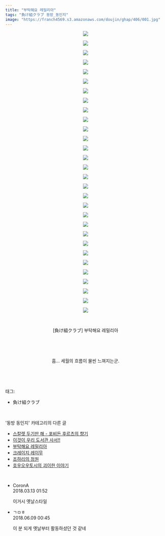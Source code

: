 ```yaml
---
title: "부탁해요 레밀리아"
tags: "負け組クラブ 동방_동인지"
image: "https://franch4569.s3.amazonaws.com/doujin/ghap/406/001.jpg"
---
```

<div class="article">
<p style="text-align: center; clear: none; float: none;"><img src="{{ site.imgserver2 }}/ghap/406/001.jpg"/></p>
<p style="text-align: center; clear: none; float: none;"><img src="{{ site.imgserver2 }}/ghap/406/002.jpg"/></p>
<p style="text-align: center; clear: none; float: none;"><img src="{{ site.imgserver2 }}/ghap/406/003.jpg"/></p>
<p style="text-align: center; clear: none; float: none;"><img src="{{ site.imgserver2 }}/ghap/406/004.jpg"/></p>
<p style="text-align: center; clear: none; float: none;"><img src="{{ site.imgserver2 }}/ghap/406/005.jpg"/></p>
<p style="text-align: center; clear: none; float: none;"><img src="{{ site.imgserver2 }}/ghap/406/006.jpg"/></p>
<p style="text-align: center; clear: none; float: none;"><img src="{{ site.imgserver2 }}/ghap/406/007.jpg"/></p>
<p style="text-align: center; clear: none; float: none;"><img src="{{ site.imgserver2 }}/ghap/406/008.jpg"/></p>
<p style="text-align: center; clear: none; float: none;"><img src="{{ site.imgserver2 }}/ghap/406/009.jpg"/></p>
<p style="text-align: center; clear: none; float: none;"><img src="{{ site.imgserver2 }}/ghap/406/010.jpg"/></p>
<p style="text-align: center; clear: none; float: none;"><img src="{{ site.imgserver2 }}/ghap/406/011.jpg"/></p>
<p style="text-align: center; clear: none; float: none;"><img src="{{ site.imgserver2 }}/ghap/406/012.jpg"/></p>
<p style="text-align: center; clear: none; float: none;"><img src="{{ site.imgserver2 }}/ghap/406/013.jpg"/></p>
<p style="text-align: center; clear: none; float: none;"><img src="{{ site.imgserver2 }}/ghap/406/014.jpg"/></p>
<p style="text-align: center; clear: none; float: none;"><img src="{{ site.imgserver2 }}/ghap/406/015.jpg"/></p>
<p style="text-align: center; clear: none; float: none;"><img src="{{ site.imgserver2 }}/ghap/406/016.jpg"/></p>
<p style="text-align: center; clear: none; float: none;"><img src="{{ site.imgserver2 }}/ghap/406/017.jpg"/></p>
<p style="text-align: center; clear: none; float: none;"><img src="{{ site.imgserver2 }}/ghap/406/018.jpg"/></p>
<p style="text-align: center; clear: none; float: none;"><img src="{{ site.imgserver2 }}/ghap/406/019.jpg"/></p>
<p style="text-align: center; clear: none; float: none;"><img src="{{ site.imgserver2 }}/ghap/406/020.jpg"/></p>
<p style="text-align: center; clear: none; float: none;"><img src="{{ site.imgserver2 }}/ghap/406/021.jpg"/></p>
<p style="text-align: center; clear: none; float: none;"><img src="{{ site.imgserver2 }}/ghap/406/022.jpg"/></p>
<p style="text-align: center; clear: none; float: none;"><img src="{{ site.imgserver2 }}/ghap/406/023.jpg"/></p>
<p style="text-align: center; clear: none; float: none;"><img src="{{ site.imgserver2 }}/ghap/406/024.jpg"/></p>
<p style="text-align: center; clear: none; float: none;"><img src="{{ site.imgserver2 }}/ghap/406/025.jpg"/></p>
<p style="text-align: center; clear: none; float: none;"><img src="{{ site.imgserver2 }}/ghap/406/026.jpg"/></p>
<p style="text-align: center; clear: none; float: none;"><img src="{{ site.imgserver2 }}/ghap/406/027.jpg"/></p>
<p style="text-align: center; clear: none; float: none;"><img src="{{ site.imgserver2 }}/ghap/406/028.jpg"/></p>
<p style="text-align: center; clear: none; float: none;"><img src="{{ site.imgserver2 }}/ghap/406/029.jpg"/></p>
<p style="text-align: center; clear: none; float: none;"><img src="{{ site.imgserver2 }}/ghap/406/030.jpg"/></p>
<p style="text-align: center; clear: none; float: none;"><br/></p>
<p style="text-align: center; clear: none; float: none;">[負け組クラブ] 부탁해요 레밀리아</p>
<p style="text-align: center; clear: none; float: none;"><br/></p>
<p style="text-align: center; clear: none; float: none;"><br/></p>
<p style="text-align: center; clear: none; float: none;">흠... 세월의 흐름이 물씬 느껴지는군.</p>
<p><br/></p>
</div><br/>
<div class="tagTrail">
<p>태그: </p>
<ul>
<li>負け組クラブ</li>
</ul>
</div><br/>
<div class="another">
<p>'동방 동인지' 카테고리의 다른 글</p>
<ul>
<li><a href="/ghap_409">스칼렛 두기만 해 - 포비든 후르츠의 향기</a></li>
<li><a href="/ghap_408">이것이 우리 도서관 사서!!</a></li>
<li><a href="/ghap_406">부탁해요 레밀리아</a></li>
<li><a href="/ghap_405">크레이지 레이무</a></li>
<li><a href="/ghap_404">조하리의 정원</a></li>
<li><a href="/ghap_403">호우오우토시의 괴이한 이야기</a></li>
</ul>
</div><br/>
<div class="cb_module cb_fluid">
<div class="cb_wrt cb_profile">
<div class="comment">
<ul>
<li class="cb_thumb_off" id="comment15218617">
<div class="cb_comment_area">
<div class="cb_info_area">
<div class="cb_section">
<span class="cb_nick_name">CoronA</span>
</div>
<div class="cb_section">
<span class="cb_date">2018.03.13 01:52 </span>
</div>
</div>
<div class="cb_dsc_comment">
<p class="cb_dsc">
											이거시 옛날스타일
										</p>
</div>
</div></li>
<li class="cb_thumb_off" id="comment15268265">
<div class="cb_comment_area">
<div class="cb_info_area">
<div class="cb_section">
<span class="cb_nick_name">ㄱㅁㅎ</span>
</div>
<div class="cb_section">
<span class="cb_date">2018.06.09 00:45 </span>
</div>
</div>
<div class="cb_dsc_comment">
<p class="cb_dsc">
											이 분 되게 옛날부터 활동하셨던 것 같네
										</p>
</div>
</div></li>
</ul>
</div>
</div><!-- commentList close -->
</div><br/>
